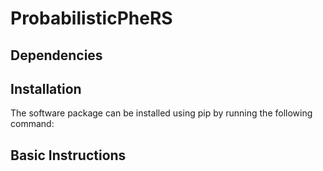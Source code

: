 # ProbabilisticPheRS


## Dependencies


## Installation

The software package can be installed using pip by running the following command:


##  Basic Instructions


